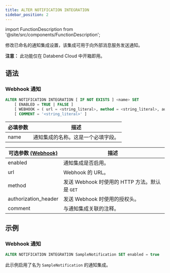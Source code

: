 ```yaml
---
title: ALTER NOTIFICATION INTEGRATION
sidebar_position: 2
---
```

import FunctionDescription from '@site/src/components/FunctionDescription';

<FunctionDescription description="Introduced or updated: v1.2.371"/>

修改已命名的通知集成设置，该集成可用于向外部消息服务发送通知。

**注意：** 此功能仅在 Databend Cloud 中开箱即用。

## 语法
### Webhook 通知

```sql
ALTER NOTIFICATION INTEGRATION [ IF NOT EXISTS ] <name> SET
    [ ENABLED = TRUE | FALSE ]
    [ WEBHOOK = ( url = <string_literal>, method = <string_literal>, authorization_header = <string_literal> ) ]
    [ COMMENT = '<string_literal>' ]
```

| 必填参数 | 描述 |
|---------------------|-------------|
| name                | 通知集成的名称。这是一个必填字段。 |


| 可选参数 [(Webhook)](#webhook-notification) | 描述 |
|---------------------|-------------|
| enabled             | 通知集成是否启用。 |
| url                 | Webhook 的 URL。 |
| method              | 发送 Webhook 时使用的 HTTP 方法。默认是 `GET` |
| authorization_header| 发送 Webhook 时使用的授权头。 |
| comment             | 与通知集成关联的注释。 |

## 示例

### Webhook 通知

```sql
ALTER NOTIFICATION INTEGRATION SampleNotification SET enabled = true
```

此示例启用了名为 `SampleNotification` 的通知集成。